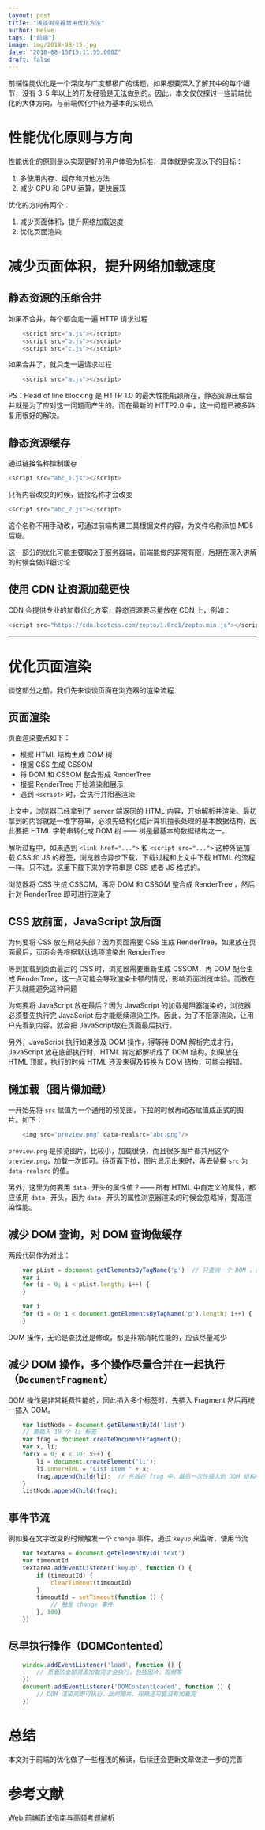 ```yaml
---
layout: post
title: "浅谈浏览器常用优化方法"
author: Helve
tags: ["前端"]
image: img/2018-08-15.jpg
date: "2018-08-15T15:11:55.000Z"
draft: false
---
```


前端性能优化是一个深度与广度都极广的话题，如果想要深入了解其中的每个细节，没有 3-5 年以上的开发经验是无法做到的。因此，本文仅仅探讨一些前端优化的大体方向，与前端优化中较为基本的实现点

# 性能优化原则与方向

性能优化的原则是以实现更好的用户体验为标准，具体就是实现以下的目标：

1. 多使用内存、缓存和其他方法
2. 减少 CPU 和 GPU 运算，更快展现

优化的方向有两个：

1. 减少页面体积，提升网络加载速度
2. 优化页面渲染

# 减少页面体积，提升网络加载速度

## 静态资源的压缩合并

如果不合并，每个都会走一遍 HTTP 请求过程

```javascript
    <script src="a.js"></script>
    <script src="b.js"></script>
    <script src="c.js"></script>
```

如果合并了，就只走一遍请求过程

```javascript
    <script src="a.js"></script>
```

PS：Head of line blocking 是 HTTP 1.0 的最大性能瓶颈所在，静态资源压缩合并就是为了应对这一问题而产生的。而在最新的 HTTP2.0 中，这一问题已被多路复用很好的解决。

## 静态资源缓存

通过链接名称控制缓存

```javascript
<script src="abc_1.js"></script>
```

只有内容改变的时候，链接名称才会改变

```javascript
<script src="abc_2.js"></script>
```

这个名称不用手动改，可通过前端构建工具根据文件内容，为文件名称添加 MD5 后缀。

这一部分的优化可能主要取决于服务器端，前端能做的非常有限，后期在深入讲解的时候会做详细讨论

## 使用 CDN 让资源加载更快

CDN 会提供专业的加载优化方案，静态资源要尽量放在 CDN 上，例如：

```javascript
<script src="https://cdn.bootcss.com/zepto/1.0rc1/zepto.min.js"></script>
```

-------

# 优化页面渲染

谈这部分之前，我们先来谈谈页面在浏览器的渲染流程

## 页面渲染

页面渲染要点如下：

* 根据 HTML 结构生成 DOM 树
* 根据 CSS 生成 CSSOM
* 将 DOM 和 CSSOM 整合形成 RenderTree
* 根据 RenderTree 开始渲染和展示
* 遇到 `<script>` 时，会执行并阻塞渲染

上文中，浏览器已经拿到了 server 端返回的 HTML 内容，开始解析并渲染。最初拿到的内容就是一堆字符串，必须先结构化成计算机擅长处理的基本数据结构，因此要把 HTML 字符串转化成 DOM 树 —— 树是最基本的数据结构之一。

解析过程中，如果遇到 `<link href="...">` 和 `<script src="...">` 这种外链加载 CSS 和 JS 的标签，浏览器会异步下载，下载过程和上文中下载 HTML 的流程一样。只不过，这里下载下来的字符串是 CSS 或者 JS 格式的。

浏览器将 CSS 生成 CSSOM，再将 DOM 和 CSSOM 整合成 RenderTree ，然后针对 RenderTree 即可进行渲染了

## CSS 放前面，JavaScript 放后面

为何要将 CSS 放在网站头部？因为页面需要 CSS 生成 RenderTree，如果放在页面最后，页面会先根据默认选项渲染出 RenderTree

等到加载到页面最后的 CSS 时，浏览器需要重新生成 CSSOM，再 DOM 配合生成 RenderTree，这一点可能会导致渲染卡顿的情况，影响页面浏览体验。而放在开头就能避免这种问题

为何要将 JavaScript 放在最后？因为 JavaScript 的加载是阻塞渲染的，浏览器必须要先执行完 JavaScript 后才能继续渲染工作。因此，为了不阻塞渲染，让用户先看到内容，就会把 JavaScript放在页面最后执行。

另外，JavaScript 执行如果涉及 DOM 操作，得等待 DOM 解析完成才行，JavaScript 放在底部执行时，HTML 肯定都解析成了 DOM 结构。如果放在 HTML 顶部，执行的时候 HTML 还没来得及转换为 DOM 结构，可能会报错。

## 懒加载（图片懒加载）

一开始先将 `src` 赋值为一个通用的预览图，下拉的时候再动态赋值成正式的图片。如下：

```javascript
    <img src="preview.png" data-realsrc="abc.png"/>
```

`preview.png` 是预览图片，比较小，加载很快，而且很多图片都共用这个 `preview.png`，加载一次即可。待页面下拉，图片显示出来时，再去替换 `src` 为 `data-realsrc` 的值。

另外，这里为何要用 `data-` 开头的属性值？—— 所有 HTML 中自定义的属性，都应该用 `data-` 开头，因为 `data-` 开头的属性浏览器渲染的时候会忽略掉，提高渲染性能。

## 减少 DOM 查询，对 DOM 查询做缓存

两段代码作为对比：

```javascript
    var pList = document.getElementsByTagName('p')  // 只查询一个 DOM ，缓存在 pList 中了
    var i
    for (i = 0; i < pList.length; i++) {
    }
```


```javascript
    var i
    for (i = 0; i < document.getElementsByTagName('p').length; i++) {  // 每次循环，都会查询 DOM ，耗费性能
    }
```

DOM 操作，无论是查找还是修改，都是非常消耗性能的，应该尽量减少

## 减少 DOM 操作，多个操作尽量合并在一起执行（`DocumentFragment`）

DOM 操作是非常耗费性能的，因此插入多个标签时，先插入 Fragment 然后再统一插入 DOM。

```javascript
    var listNode = document.getElementById('list')
    // 要插入 10 个 li 标签
    var frag = document.createDocumentFragment();
    var x, li;
    for(x = 0; x < 10; x++) {
        li = document.createElement("li");
        li.innerHTML = "List item " + x;
        frag.appendChild(li);  // 先放在 frag 中，最后一次性插入到 DOM 结构中。
    }
    listNode.appendChild(frag);
```

## 事件节流

例如要在文字改变的时候触发一个 `change` 事件，通过 `keyup` 来监听，使用节流

```javascript
    var textarea = document.getElementById('text')
    var timeoutId
    textarea.addEventListener('keyup', function () {
        if (timeoutId) {
            clearTimeout(timeoutId)
        }
        timeoutId = setTimeout(function () {
            // 触发 change 事件
        }, 100)
    })
```

## 尽早执行操作（DOMContented）

```javascript
    window.addEventListener('load', function () {
        // 页面的全部资源加载完才会执行，包括图片、视频等
    })
    document.addEventListener('DOMContentLoaded', function () {
        // DOM 渲染完即可执行，此时图片、视频还可能没有加载完
    })
```

# 总结

本文对于前端的优化做了一些粗浅的解读，后续还会更新文章做进一步的完善

# 参考文献

[Web 前端面试指南与高频考题解析](https://juejin.im/book/5a8f9ddcf265da4e9f6fb959/section/5a8f9f7bf265da4e82635e46)
